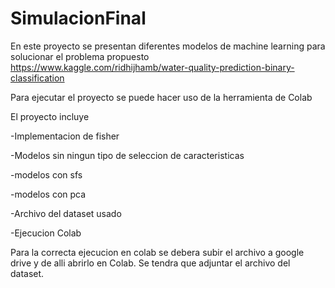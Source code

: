 # SimulacionFinal

En este proyecto se presentan diferentes modelos de machine learning para solucionar el problema propuesto
https://www.kaggle.com/ridhijhamb/water-quality-prediction-binary-classification

Para ejecutar el proyecto se puede hacer uso de la herramienta de Colab 

El proyecto incluye

  -Implementacion de fisher
  
  -Modelos sin ningun tipo de seleccion de caracteristicas
  
  -modelos con sfs
  
  -modelos con pca
  
  -Archivo del dataset usado
  
  
-Ejecucion Colab

Para la correcta ejecucion en colab se debera subir el archivo a google drive y de alli abrirlo en Colab.
Se tendra que adjuntar el archivo del dataset.
